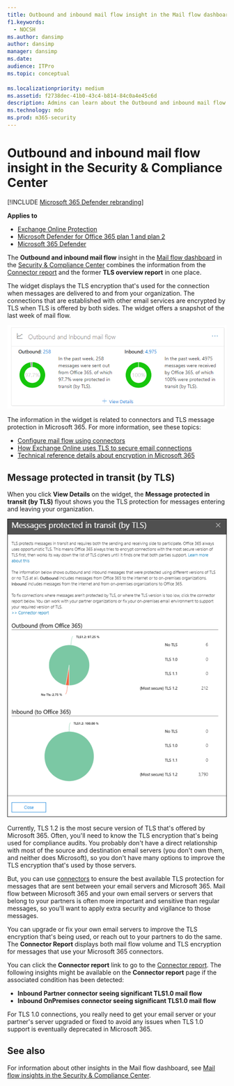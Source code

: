 ```yaml
---
title: Outbound and inbound mail flow insight in the Mail flow dashboard
f1.keywords: 
  - NOCSH
ms.author: dansimp
author: dansimp
manager: dansimp
ms.date: 
audience: ITPro
ms.topic: conceptual

ms.localizationpriority: medium
ms.assetid: f2738dec-41b0-43c4-b814-84c0a4e45c6d
description: Admins can learn about the Outbound and inbound mail flow insight in the Mail flow dashboard in the Security & Compliance Center.
ms.technology: mdo
ms.prod: m365-security
---
```


# Outbound and inbound mail flow insight in the Security & Compliance Center

[!INCLUDE [Microsoft 365 Defender rebranding](../includes/microsoft-defender-for-office.md)]

**Applies to**
- [Exchange Online Protection](exchange-online-protection-overview.md)
- [Microsoft Defender for Office 365 plan 1 and plan 2](defender-for-office-365.md)
- [Microsoft 365 Defender](../defender/microsoft-365-defender.md)

The **Outbound and inbound mail flow** insight in the [Mail flow dashboard](mail-flow-insights-v2.md) in the [Security & Compliance Center](https://protection.office.com) combines the information from the [Connector report](view-mail-flow-reports.md#connector-report) and the former **TLS overview report** in one place.

The widget displays the TLS encryption that's used for the connection when messages are delivered to and from your organization. The connections that are established with other email services are encrypted by TLS when TLS is offered by both sides. The widget offers a snapshot of the last week of mail flow.

![Outbound and inbound mail flow widget in the Mail flow dashboard in the Security & Compliance Center.](../../media/mfi-outbound-and-inbound-mail-flow-report-widget.png)

The information in the widget is related to connectors and TLS message protection in Microsoft 365. For more information, see these topics:

- [Configure mail flow using connectors](/exchange/mail-flow-best-practices/use-connectors-to-configure-mail-flow/use-connectors-to-configure-mail-flow)
- [How Exchange Online uses TLS to secure email connections](../../compliance/exchange-online-uses-tls-to-secure-email-connections.md)
- [Technical reference details about encryption in Microsoft 365](../../compliance/technical-reference-details-about-encryption.md)

## Message protected in transit (by TLS)

When you click **View Details** on the widget, the **Message protected in transit (by TLS)** flyout shows you the TLS protection for messages entering and leaving your organization.

![Messages protected in transit (by TLS) flyout that appears after you click View details on the Outbound and inbound email widget.](../../media/mfi-outbound-and-inbound-mail-flow-report-details.png)

Currently, TLS 1.2 is the most secure version of TLS that's offered by Microsoft 365. Often, you'll need to know the TLS encryption that's being used for compliance audits. You probably don't have a direct relationship with most of the source and destination email servers (you don't own them, and neither does Microsoft), so you don't have many options to improve the TLS encryption that's used by those servers.

But, you can use [connectors](/exchange/mail-flow-best-practices/use-connectors-to-configure-mail-flow/use-connectors-to-configure-mail-flow) to ensure the best available TLS protection for messages that are sent between your email servers and Microsoft 365. Mail flow between Microsoft 365 and your own email servers or servers that belong to your partners is often more important and sensitive than regular messages, so you'll want to apply extra security and vigilance to those messages.

You can upgrade or fix your own email servers to improve the TLS encryption that's being used, or reach out to your partners to do the same. The **Connector Report** displays both mail flow volume and TLS encryption for messages that use your Microsoft 365 connectors.

You can click the **Connector report** link to go to the [Connector report](view-mail-flow-reports.md#connector-report). The following insights might be available on the **Connector report** page if the associated condition has been detected:

- **Inbound Partner connector seeing significant TLS1.0 mail flow**
- **Inbound OnPremises connector seeing significant TLS1.0 mail flow**

For TLS 1.0 connections, you really need to get your email server or your partner's server upgraded or fixed to avoid any issues when TLS 1.0 support is eventually deprecated in Microsoft 365.

## See also

For information about other insights in the Mail flow dashboard, see [Mail flow insights in the Security & Compliance Center](mail-flow-insights-v2.md).